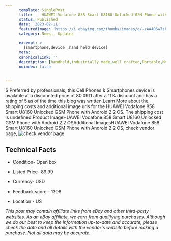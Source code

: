 ```yaml
---
      template: SinglePost
      title: -- HUAWEI Vodafone 858 Smart U8160 Unlocked GSM Phone with Android 2.2 OS
      status: Published
      date: '2023-02-11'
      featuredImage: 'https://i.ebayimg.com/thumbs/images/g/-zAAAOSw7sFjbDeD/s-l225.jpg'
      category: News , Updates

      excerpt: >-
        [smartphone,device ,hand held device]
      meta:
      canonicalLink: ''
      description: [handheld,industrially made,well crafted,Portable,Mobile,Compact,Convenient,Lightweight,Maneuverable,Man-portable,Miniature,Carriable,Hand-held,Light,Holdable,Transportable,Mobile device,Pocket-sized,On-the-go,Wireless,Cordless,Compact size,Convenient size, smartphone,device ,hand held device]
      noindex: false

        
---
```

$
    Preferred by professionals, this Cell Phones & Smartphones device is available at a discounted price of 80.0911 after a 11% discount and has a rating of 5 as of the time this blog was written.Learn More about the shipping costs and additional image urls for the HUAWEI Vodafone 858 Smart U8160 Unlocked GSM Phone with Android 2.2 OS. The shipping cost is undefined.Product ImageHUAWEI Vodafone 858 Smart U8160 Unlocked GSM Phone with Android 2.2 OSAdditional ImagesHUAWEI Vodafone 858 Smart U8160 Unlocked GSM Phone with Android 2.2 OS, check vendor page, ![check vendor page](https://origin-galleryplus.ebayimg.com/ws/web/275533858092_2_0_1/225x225.jpg,https://origin-galleryplus.ebayimg.com/ws/web/275533858092_3_0_1/225x225.jpg,https://origin-galleryplus.ebayimg.com/ws/web/275533858092_4_0_1/225x225.jpg,https://origin-galleryplus.ebayimg.com/ws/web/275533858092_5_0_1/225x225.jpg,https://origin-galleryplus.ebayimg.com/ws/web/275533858092_6_0_1/225x225.jpg)
    
    

 ## Technical Facts 



     
      

 - Condition- Open box 


      

 - Listed Price- 89.99 


      

 - Currency- USD 


      

 - Feedback score - 1308 


      

 - Location - US 


      
      

 *_This post may contain affiliate links from eBay and other third-party websites. As an eBay affiliate, we earn from qualifying purchases. Although we do our best to keep the information up-to-date and accurate, please check the date and all details with the vendor's website before making a purchase. Not all data may be accurate._*



    
    
    
    
    